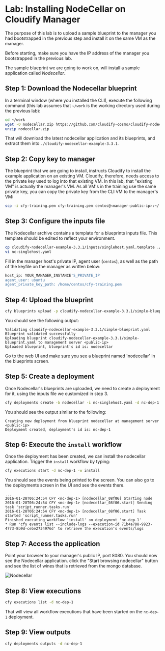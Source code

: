 # Lab: Installing NodeCellar on Cloudify Manager

The purpose of this lab is to upload a sample blueprint to the manager you had bootstrapped in the previous step and install it on the same VM as the manager.

Before starting, make sure you have the IP address of the manager you bootstrapped in the previous lab.

The sample blueprint we are going to work on, will install a sample application called *Nodecellar*.
 
## Step 1: Download the Nodecellar blueprint

In a terminal window (where you installed the CLI), execute the following command (this lab assumes that `~/work` is the working directory used during the previous lab):

```bash
cd ~/work
wget -O nodecellar.zip https://github.com/cloudify-cosmo/cloudify-nodecellar-example/archive/3.3.1.zip
unzip nodecellar.zip
```

That will download the latest nodecellar application and its blueprints, and extract them into `./cloudify-nodecellar-example-3.3.1`.

## Step 2: Copy key to manager

The blueprint that we are going to install, instructs Cloudify to install the example application on an existing VM.
Cloudify, therefore, needs access to the private key used to log into that existing VM. In this lab, that "existing VM"
is actually the manager's VM. As all VM's in the training use the same private key, you can copy the private key from
the CLI VM to the manager's VM:

```bash
scp -i cfy-training.pem cfy-training.pem centos@<manager-public-ip>:~/
```

## Step 3: Configure the inputs file

The Nodecellar archive contains a template for a blueprints inputs file. This template should be edited to reflect your environment.

```bash
cp cloudify-nodecellar-example-3.3.1/inputs/singlehost.yaml.template ./nc-singlehost.yaml
vi nc-singlehost.yaml
```

Fill in the manager host's private IP, agent user (`centos`), as well as the path of the keyfile on the manager as written below:

```bash
host_ip: YOUR_MANAGER_INSTANCE'S_PRIVATE_IP
agent_user: ubuntu
agent_private_key_path: /home/centos/cfy-training.pem
```

## Step 4: Upload the blueprint

```bash
cfy blueprints upload -p cloudify-nodecellar-example-3.3.1/simple-blueprint.yaml -b nodecellar
```

You should see the following output:

```
Validating cloudify-nodecellar-example-3.3.1/simple-blueprint.yaml
Blueprint validated successfully
Uploading blueprint cloudify-nodecellar-example-3.3.1/simple-blueprint.yaml to management server <public-ip>
Uploaded blueprint, blueprint's id is: nodecellar
```

Go to the web UI and make sure you see a blueprint named 'nodecellar' in the blueprints screen.

## Step 5: Create a deployment

Once Nodecellar's blueprints are uploaded, we need to create a deployment for it, using the inputs file we customized in step 3.

```bash
cfy deployments create -b nodecellar -i nc-singlehost.yaml -d nc-dep-1
```

You should see the output similar to the following:

```
Creating new deployment from blueprint nodecellar at management server <public-ip>
Deployment created, deployment's id is: nc-dep-1
```

## Step 6: Execute the `install` workflow

Once the deployment has been created, we can install the nodecellar application. Trigger the `install` workflow by typing: 

```bash
cfy executions start -d nc-dep-1 -w install
```

You should see the events being printed to the screen. You can also go to the deployments screen in the UI and see the events there. 

```
...
2016-01-28T06:24:54 CFY <nc-dep-1> [nodecellar_08f06] Starting node
2016-01-28T06:24:54 CFY <nc-dep-1> [nodecellar_08f06.start] Sending task 'script_runner.tasks.run'
2016-01-28T06:24:54 CFY <nc-dep-1> [nodecellar_08f06.start] Task started 'script_runner.tasks.run'
Finished executing workflow 'install' on deployment 'nc-dep-1'
* Run 'cfy events list --include-logs --execution-id 71b4a788-9923-4773-8b9d-cebe2734976d' to retrieve the execution's events/logs
```

## Step 7: Access the application

Point your browser to your manager's public IP, port 8080. You should now see the Nodecellar application. click the "Start browsing nodecellar" button and see the list of wines that is retrieved from the mongo database.

![Nodecellar](../../../raw/3.3.1/running-nodecellar-on-manager/nodecellar.png "Nodecellar")

## Step 8: View executions

```bash
cfy executions list -d nc-dep-1
```

That will view all workflow executions that have been started on the `nc-dep-1` deployment.

## Step 9: View outputs

```bash
cfy deployments outputs -d nc-dep-1
```
